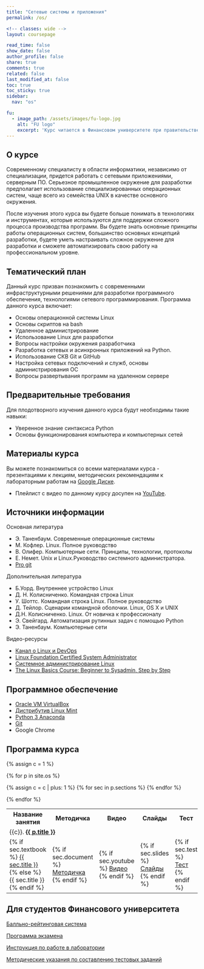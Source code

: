```yaml
---
title: "Сетевые системы и приложения"
permalink: /os/

<!-- classes: wide -->
layout: coursepage

read_time: false
show_date: false
author_profile: false
share: true
comments: true
related: false
last_modified_at: false
toc: true
toc_sticky: true
sidebar:
  nav: "os"

fu:
  - image_path: /assets/images/fu-logo.jpg
    alt: "FU logo"
    excerpt: 'Курс читается в Финансовом университете при правительстве РФ (Департамент анализа данных и машинного обучения), направление "Прикладная информатика" (старое название - Операционные системы семейства UNIX и сетевые технологии)'
---
```



О курсе
---

Современному специалисту в области информатики, независимо от специализации, придется работать с сетевыми приложениями, серверным ПО. Серьезное промышленное окружение для разработки предполагает использование специализированных операционных систем, чаще всего из семейства UNIX в качестве основного окружения.

После изучения этого курса вы будете больше понимать в технологиях и инструментах, которые используются для поддержки сложного процесса производства программ. Вы будете знать основные принципы работы операционных систем, большинство основных концепций разработки, будете уметь настраивать сложное окружение для разработки и сможете автоматизировать свою работу на профессиональном уровне.

Тематический план
---
Данный курс призван познакомить с современными инфраструктурными решениями для разработки программного обеспечения, технологиями сетевого программирования. Программа данного курса включает:
* Основы операционной системы Linux
* Основы скриптов на bash
* Удаленное администрирование
* Использование Linux для разработки
* Вопросы настройки окружения разработчика
* Разработка сетевых и асинхронных приложений на Python.
* Использование СКВ Git и GitHub
* Настройка сетевых подключений и служб, основы администрирования ОС 
* Вопросы развертывания программ на удаленном сервере

Предварительные требования
---
Для плодотворного изучения данного курса будут необходимы такие навыки:
* Уверенное знание синтаксиса Python
* Основы функционирования компьютера и компьютерных сетей

Материалы курса
---
Вы можете познакомиться со всеми материалами курса - презентациями к лекциям, методических рекомендациям к лабораторным работам на [Google Диске](https://drive.google.com/drive/folders/13uDCR9sfJC_QriEBwJlzACwsNhbMxmUV?usp=sharing).

- Плейлист с видео по данному курсу досупен на [YouTube](https://www.youtube.com/playlist?list=PLhgyvraU60gU8OAhjtcipU_sO7UYvkQl9). 

## Источники информации

Основная литература

* Э. Таненбаум. Современные операционные системы
* М. Кофлер. Linux. Полное руководство
* В. Олифер. Компьютерные сети. Принципы, технологии, протоколы
* Е. Немет. Unix и Linux.Руководство системного администратора.
* [Pro git](https://git-scm.com/book/ru/v2)

Дополнительная литература

* Б.Уорд. Внутреннее устройство Linux
* Д. Н. Колисниченко. Командная строка Linux
* У. Шоттс. Командная строка Linux. Полное руководство
* Д. Тейлор. Сценарии командной оболочки. Linux, OS X и UNIX
* Д.Н. Колисниченко. Linux. От новичка к профессионалу
* Э. Свейгард. Автоматизация рутинных задач с помощью Python
* Э. Таненбаум. Компьютерные сети

Видео-ресурсы

*   [Канал о Linux и DevOps](https://www.youtube.com/channel/UCvA_wgsX6eFAOXI8Rbg_WiQ)
*   [Linux Foundation Certified System Administrator](https://www.youtube.com/playlist?list=PL1eM6UUA7VFycj34L1zgaCBWhh3Ci9Cp0)
*   [Системное администрирование Linux](https://www.youtube.com/playlist?list=PL1eM6UUA7VFysNtA0qflCDxpDiZEt7Bep)
*   [The Linux Basics Course: Beginner to Sysadmin, Step by Step](https://www.youtube.com/playlist?list=PLtK75qxsQaMLZSo7KL-PmiRarU7hrpnwK)

## Программное обеспечение

*   [Oracle VM VirtualBox](https://www.virtualbox.org/)
*   [Дистрибутив Linux Mint](https://www.linuxmint.com/download.php)
*   [Python 3 Anaconda](https://www.anaconda.com/products/individual)
*   [Git](https://git-scm.com/)
*   Google Chrome

## Программа курса

<table>
  <tr>
    <th> Название занятия </th>
<!--     <th> Учебник </th> -->
    <th> Методичка </th>
    <th> Видео </th>
    <th> Слайды </th>
    <th> Тест </th>
  </tr>


{% assign c = 1 %}

{% for p in site.os %}
  <tr>
    <td colspan="6" class=""> {{c}}. <a href="{{ p.url }}"> <b> {{ p.title }} </b> </a>  </td>
    {% assign c = c | plus: 1 %}
  </tr> 
  {% for sec in p.sections %}
    <tr>
      <td>  {% if sec.textbook %}
        <a href="{{ sec.textbook }}">{{ sec.title }} </a>
        {% else %} {{ sec.title }} 
        {% endif %} </td>
<!--       <td> {% if sec.textbook %}
        <a href="{{ sec.textbook }}">Глава</a>
      {% endif %} </td> -->
      <td> {% if sec.document %}
        <a href="{{ sec.document }}">Методичка</a>
      {% endif %} </td>
      <td> {% if sec.youtube %}
        <a href="https://www.youtube.com/watch?v={{ sec.youtube }}">Видео</a>
      {% endif %} </td>
      <td> {% if sec.slides %}
        <a href="{{ sec.slides }}">Слайды</a>
      {% endif %} </td>
      <td> {% if sec.test %}
        <a href="{{ sec.test }}">Тест</a>
      {% endif %} </td>
    </tr>
  {% endfor %}

{% endfor %}

</table>



Для студентов Финансового университета
---

[Балльно-рейтинговая система](https://docs.google.com/document/d/1ALyuwC3muqUuM-VVbydrGWGIkD8yCtcW0P0N0zhCuCU/edit?usp=sharing)

[Программа экзамена](https://docs.google.com/document/d/1VD4kMGFQRyyyYlSJUaBCFDOJ3exduoo9P3q4KGglrfM/edit?usp=sharing)

[Инструкция по работе в лаборатории](https://docs.google.com/document/d/1dH6XGbeIX3u_xf12GhgpQwCfwg5Cf5jTMX82WkrdhEk/edit?usp=sharing)

[Методические указания по составлению тестовых заданий](https://docs.google.com/document/d/1zeSRD8l_7VCUbvPoKeHvHijRWHn5z4d5Vfbh0T2kLWE/edit?usp=sharing)

